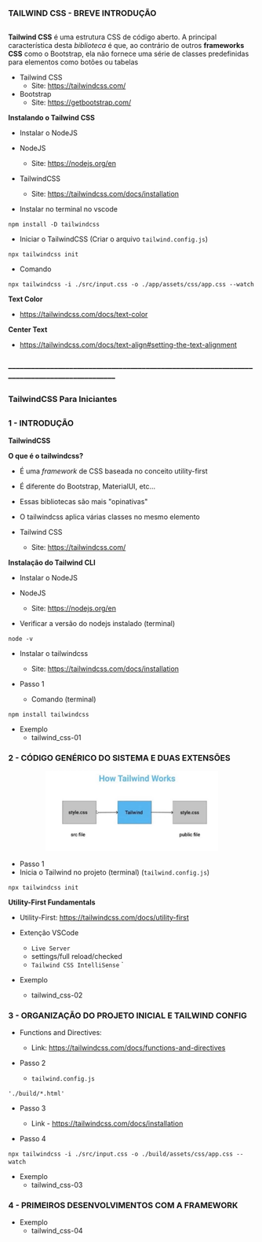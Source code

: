 ##
### TAILWIND CSS - BREVE INTRODUÇÃO
##


**Tailwind CSS** é uma estrutura CSS de código aberto. A principal característica desta *biblioteca* é que, ao contrário de outros **frameworks CSS** como o Bootstrap, ela não fornece uma série de classes predefinidas para elementos como botões ou tabelas


- Tailwind CSS
    - Site: https://tailwindcss.com/
- Bootstrap
    - Site: https://getbootstrap.com/


**Instalando o Tailwind CSS**

- Instalar o NodeJS
- NodeJS
    - Site: https://nodejs.org/en

- TailwindCSS
    - Site: https://tailwindcss.com/docs/installation

- Instalar no terminal no vscode

```
npm install -D tailwindcss
```

- Iniciar o TailwindCSS (Criar o arquivo `tailwind.config.js`)

```
npx tailwindcss init
```

- Comando
```
npx tailwindcss -i ./src/input.css -o ./app/assets/css/app.css --watch
```

**Text Color**

- https://tailwindcss.com/docs/text-color

**Center Text**

- https://tailwindcss.com/docs/text-align#setting-the-text-alignment



### ____________________________________________________________________________________________







##
### TailwindCSS Para Iniciantes
##


### 1 - INTRODUÇÃO

**TailwindCSS**


**O que é o tailwindcss?**

- É uma *framework* de CSS baseada no conceito utility-first
- É diferente do Bootstrap, MaterialUI, etc...
- Essas bibliotecas são mais "opinativas"
- O tailwindcss aplica várias classes no mesmo elemento


- Tailwind CSS
    - Site: https://tailwindcss.com/



**Instalação do Tailwind CLI**

- Instalar o NodeJS

- NodeJS
    - Site: https://nodejs.org/en


- Verificar a versão do nodejs instalado (terminal)

```
node -v
```

- Instalar o tailwindcss
    - Site: https://tailwindcss.com/docs/installation


- Passo 1 
    - Comando (terminal)

```
npm install tailwindcss
```

- Exemplo
    - tailwind_css-01




### 2 - CÓDIGO GENÉRICO DO SISTEMA E DUAS EXTENSÕES

<p align="center">
  <img alt="...." src="./assets/tailwindcss_src_file.jpg" width="70%">
</p>


- Passo 1 
- Inicia o Tailwind no projeto (terminal) (`tailwind.config.js`)
```
npx tailwindcss init 
```

**Utility-First Fundamentals**

- Utility-First: https://tailwindcss.com/docs/utility-first

- Extenção VSCode
    - `Live Server`
    - settings/full reload/checked
    - `Tailwind CSS IntelliSense`
`

- Exemplo
    - tailwind_css-02




### 3 - ORGANIZAÇÃO DO PROJETO INICIAL E TAILWIND CONFIG


- Functions and Directives:
    - Link: https://tailwindcss.com/docs/functions-and-directives


- Passo 2
    - `tailwind.config.js`

```
'./build/*.html'
```

- Passo 3 
    - Link - https://tailwindcss.com/docs/installation

- Passo 4

```
npx tailwindcss -i ./src/input.css -o ./build/assets/css/app.css --watch
```


- Exemplo
    - tailwind_css-03



### 4 - PRIMEIROS DESENVOLVIMENTOS COM A FRAMEWORK


- Exemplo
    - tailwind_css-04
































































